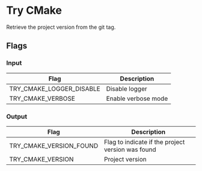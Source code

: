 # Try CMake

Retrieve the project version from the git tag.

## Flags

### Input

| Flag | Description |
| --- | --- |
| TRY_CMAKE_LOGGER_DISABLE | Disable logger |
| TRY_CMAKE_VERBOSE | Enable verbose mode |

### Output

| Flag | Description |
| --- | --- |
| TRY_CMAKE_VERSION_FOUND | Flag to indicate if the project version was found |
| TRY_CMAKE_VERSION | Project version |
